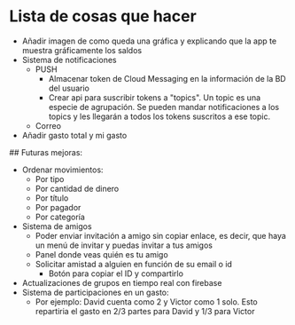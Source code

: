 # Lista de cosas que hacer

- Añadir imagen de como queda una gráfica y explicando que la app te muestra gráficamente los saldos
- Sistema de notificaciones
  - PUSH
    - Almacenar token de Cloud Messaging en la información de la BD del usuario
    - Crear api para suscribir tokens a "topics". Un topic es una especie de agrupación. Se pueden mandar notificaciones a los topics y les llegarán a todos los tokens suscritos a ese topic.
  - Correo
- Añadir gasto total y mi gasto

## Futuras mejoras:

- Ordenar movimientos:
  - Por tipo
  - Por cantidad de dinero
  - Por título
  - Por pagador
  - Por categoría
- Sistema de amigos
  - Poder enviar invitación a amigo sin copiar enlace, es decir, que haya un menú de invitar y puedas invitar a tus amigos
  - Panel donde veas quién es tu amigo
  - Solicitar amistad a alguien en función de su email o id
    - Botón para copiar el ID y compartirlo
- Actualizaciones de grupos en tiempo real con firebase
- Sistema de participaciones en un gasto:
  - Por ejemplo: David cuenta como 2 y Victor como 1 solo. Esto repartiria el gasto en 2/3 partes para David y 1/3 para Victor
